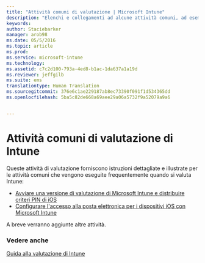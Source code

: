 ```yaml
---
title: "Attività comuni di valutazione | Microsoft Intune"
description: "Elenchi e collegamenti ad alcune attività comuni, ad esempio distribuzione di criteri PIN iOS e configurazione dell'accesso alla posta elettronica, che si possono eseguire con Intune"
keywords: 
author: Staciebarker
manager: arob98
ms.date: 05/5/2016
ms.topic: article
ms.prod: 
ms.service: microsoft-intune
ms.technology: 
ms.assetid: c7c2d100-793a-4ed8-b1ac-1da637a1a19d
ms.reviewer: jeffgilb
ms.suite: ems
translationtype: Human Translation
ms.sourcegitcommit: 376e6c1ae229187ab8ec73390f091f1d534365dd
ms.openlocfilehash: 5ba5c82de668a69aee29a06a5732f9a52079a9a6


---
```



# Attività comuni di valutazione di Intune

Queste attività di valutazione forniscono istruzioni dettagliate e illustrate per le attività comuni che vengono eseguite frequentemente quando si valuta Intune:

- [Avviare una versione di valutazione di Microsoft Intune e distribuire criteri PIN di iOS](start-a-microsoft-intune-trial-and-deploy-ios-pin-policy.md)
- [Configurare l'accesso alla posta elettronica per i dispositivi iOS con Microsoft Intune](set-up-email-access-for-ios-devices-using-microsoft-intune.md)

A breve verranno aggiunte altre attività.

### Vedere anche
[Guida alla valutazione di Intune](get-started-with-a-30-day-trial-of-microsoft-intune.md)



<!--HONumber=Jul16_HO3-->


